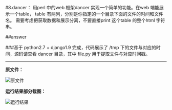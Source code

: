 #8.dancer：
用perl 中的web 框架dancer 实现一个简单的功能。在web 端能展示一个table，
table 有两列，分别是你指定的一个目录下面的文件的时间和文件名。
需要考虑把获取数据和展示分离，不要直接print 这个table 的整个html 字符
串。


##answer

###基于 python2.7 + django1.9 完成，代码展示了 /tmp 下的文件与对应的时间，源码请查看 dancer 目录，其中 file.py 用于提取文件与对应时间戳。

---


**原文件：**

![原文件](http://cdn.tianfeiyu.com/8-demo.png)

**运行结果部分截图：**

![运行结果](http://cdn.tianfeiyu.com/8-dancer.png)

